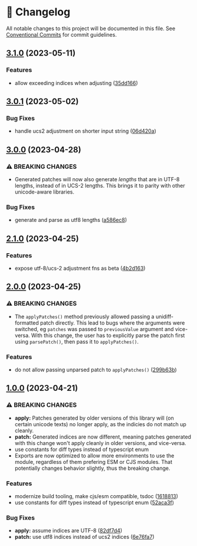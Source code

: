 <!-- markdownlint-disable --><!-- textlint-disable -->

# 📓 Changelog

All notable changes to this project will be documented in this file. See
[Conventional Commits](https://conventionalcommits.org) for commit guidelines.

## [3.1.0](https://github.com/sanity-io/diff-match-patch/compare/v3.0.1...v3.1.0) (2023-05-11)

### Features

- allow exceeding indices when adjusting ([35dd166](https://github.com/sanity-io/diff-match-patch/commit/35dd1662e24c7a8e163ed4d6af6c56d1d021b320))

## [3.0.1](https://github.com/sanity-io/diff-match-patch/compare/v3.0.0...v3.0.1) (2023-05-02)

### Bug Fixes

- handle ucs2 adjustment on shorter input string ([06d420a](https://github.com/sanity-io/diff-match-patch/commit/06d420a4a98fa1dab5232b070fcbe0b6369cce6d))

## [3.0.0](https://github.com/sanity-io/diff-match-patch/compare/v2.1.0...v3.0.0) (2023-04-28)

### ⚠ BREAKING CHANGES

- Generated patches will now also generate _lengths_ that are in
  UTF-8 lengths, instead of in UCS-2 lengths. This brings it to parity with other
  unicode-aware libraries.

### Bug Fixes

- generate and parse as utf8 lengths ([a586ec8](https://github.com/sanity-io/diff-match-patch/commit/a586ec88be03fa4bf775462c95c01072763dcb56))

## [2.1.0](https://github.com/sanity-io/diff-match-patch/compare/v2.0.0...v2.1.0) (2023-04-25)

### Features

- expose utf-8/ucs-2 adjustment fns as beta ([4b2d163](https://github.com/sanity-io/diff-match-patch/commit/4b2d163b2e6e79088e59c8699309a545a275b0c0))

## [2.0.0](https://github.com/sanity-io/diff-match-patch/compare/v1.0.0...v2.0.0) (2023-04-25)

### ⚠ BREAKING CHANGES

- The `applyPatches()` method previously allowed passing a
  unidiff-formatted patch directly. This lead to bugs where the arguments were
  switched, eg `patches` was passed to `previousValue` argument and vice-versa.
  With this change, the user has to explicitly parse the patch first using
  `parsePatch()`, then pass it to `applyPatches()`.

### Features

- do not allow passing unparsed patch to `applyPatches()` ([299b63b](https://github.com/sanity-io/diff-match-patch/commit/299b63b5dc3584bfd2548676ff33bea8a696367d))

## [1.0.0](https://github.com/sanity-io/diff-match-patch/compare/v0.0.8...v1.0.0) (2023-04-21)

### ⚠ BREAKING CHANGES

- **apply:** Patches generated by older versions of this library will (on
  certain unicode texts) no longer apply, as the indicies do not match up cleanly.
- **patch:** Generated indices are now different, meaning patches
  generated with this change won't apply cleanly in older versions, and
  vice-versa.
- use constants for diff types instead of typescript enum
- Exports are now optimized to allow more environments to use the
  module, regardless of them prefering ESM or CJS modules. That potentially
  changes behavior slightly, thus the breaking change.

### Features

- modernize build tooling, make cjs/esm compatible, tsdoc ([1618813](https://github.com/sanity-io/diff-match-patch/commit/16188132f08f729c0951ee382433c01877a1d238))
- use constants for diff types instead of typescript enum ([52aca3f](https://github.com/sanity-io/diff-match-patch/commit/52aca3f8abba8d6de65501f32486f03ac0fe2c95))

### Bug Fixes

- **apply:** assume indices are UTF-8 ([82df7d4](https://github.com/sanity-io/diff-match-patch/commit/82df7d4551eb6698fdf77926907ccab53d07411a))
- **patch:** use utf8 indices instead of ucs2 indices ([6e76fa7](https://github.com/sanity-io/diff-match-patch/commit/6e76fa7ac4e9e6bb465887a727abaa999ae946a4))

